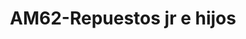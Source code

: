 ---
title: "AM62-Repuestos jr e hijos"
url: /san-reimundo/am62-repuestos-jr-e-hijos/
shop: Motorrad
---